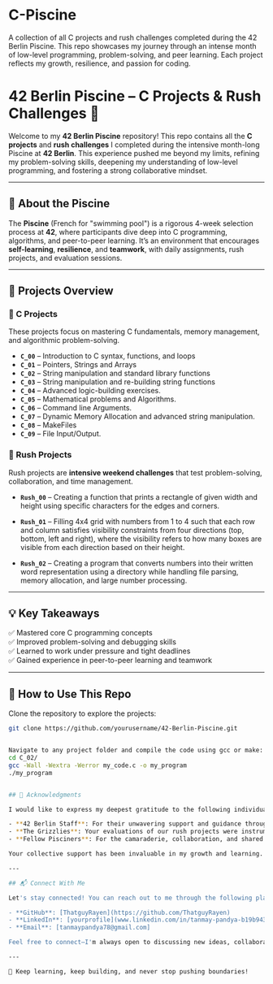 # C-Piscine
A collection of all C projects and rush challenges completed during the 42 Berlin Piscine. This repo showcases my journey through an intense month of low-level programming, problem-solving, and peer learning. Each project reflects my growth, resilience, and passion for coding.

# 42 Berlin Piscine – C Projects & Rush Challenges 🚀  

Welcome to my **42 Berlin Piscine** repository! This repo contains all the **C projects** and **rush challenges** I completed during the intensive month-long Piscine at **42 Berlin**. This experience pushed me beyond my limits, refining my problem-solving skills, deepening my understanding of low-level programming, and fostering a strong collaborative mindset.  

---

## 📌 About the Piscine  
The **Piscine** (French for "swimming pool") is a rigorous 4-week selection process at **42**, where participants dive deep into C programming, algorithms, and peer-to-peer learning. It’s an environment that encourages **self-learning**, **resilience**, and **teamwork**, with daily assignments, rush projects, and evaluation sessions.  

---

## 📂 Projects Overview  

### 🔹 C Projects  
These projects focus on mastering C fundamentals, memory management, and algorithmic problem-solving.  
- **`C_00`** – Introduction to C syntax, functions, and loops  
- **`C_01`** – Pointers, Strings and Arrays
- **`C_02`** – String manipulation and standard library functions  
- **`C_03`** – String manipulation and re-building string functions 
- **`C_04`** – Advanced logic-building exercises.
- **`C_05`** – Mathematical problems and Algorithms.
- **`C_06`** – Command line Arguments.
- **`C_07`** – Dynamic Memory Allocation and advanced string manipulation.
- **`C_08`** – MakeFiles
- **`C_09`** – File Input/Output.

### 🔹 Rush Projects  
Rush projects are **intensive weekend challenges** that test problem-solving, collaboration, and time management.  
- **`Rush_00`** – Creating a function that prints a rectangle of given width and height using specific characters for the edges and corners.

- **`Rush_01`** –  Filling 4x4 grid with numbers from 1 to 4 such that each row and column satisfies visibility constraints from four directions (top, bottom, left and right), where the visibility refers to how many boxes are visible from each direction based on their height.

- **`Rush_02`** – Creating a program that converts numbers into their written word representation using a directory while handling file parsing, memory allocation, and large number processing. 

---

## 💡 Key Takeaways  
✅ Mastered core C programming concepts  
✅ Improved problem-solving and debugging skills  
✅ Learned to work under pressure and tight deadlines  
✅ Gained experience in peer-to-peer learning and teamwork  

---

## 📜 How to Use This Repo  
Clone the repository to explore the projects:  
```bash
git clone https://github.com/yourusername/42-Berlin-Piscine.git


Navigate to any project folder and compile the code using gcc or make:
cd C_02/
gcc -Wall -Wextra -Werror my_code.c -o my_program
./my_program


## 🌟 Acknowledgments

I would like to express my deepest gratitude to the following individuals and communities:

- **42 Berlin Staff**: For their unwavering support and guidance throughout the Piscine.
- **The Grizzlies**: Your evaluations of our rush projects were instrumental in helping us recognize different aspects of ourselves and our mistakes.
- **Fellow Pisciners**: For the camaraderie, collaboration, and shared determination that made this journey unforgettable.

Your collective support has been invaluable in my growth and learning. Thank you!

---

## 📬 Connect With Me

Let's stay connected! You can reach out to me through the following platforms:

- **GitHub**: [ThatguyRayen](https://github.com/ThatguyRayen)
- **LinkedIn**: [yourprofile](www.linkedin.com/in/tanmay-pandya-b19b94349)
- **Email**: [tanmaypandya78@gmail.com]

Feel free to connect—I'm always open to discussing new ideas, collaborations, or just having a chat about technology, programming, and more!

---

🚀 Keep learning, keep building, and never stop pushing boundaries!
